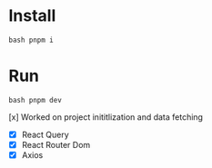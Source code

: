 
# Install

` bash
  pnpm i
`

# Run

` bash
  pnpm dev
`

[x] Worked on project inititlization and data fetching
   - [x] React Query
   - [x] React Router Dom
   - [x] Axios